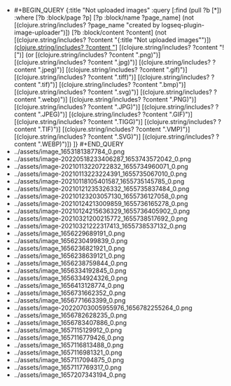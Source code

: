 - #+BEGIN_QUERY
  {:title "Not uploaded images"
    :query [:find (pull ?b [*])
          :where
          [?b :block/page ?p]
          [?p :block/name ?page_name]
          (not [(clojure.string/includes? ?page_name "created by logseq-plugin-image-uploader")])
          [?b :block/content ?content]
          (not [(clojure.string/includes? ?content "{:title \"Not uploaded images\"")])
          [(clojure.string/includes? ?content "](../assets")]
          [(clojure.string/includes? ?content "![")]
          (or [(clojure.string/includes? ?content ".png)")]
              [(clojure.string/includes? ?content ".jpg)")]
              [(clojure.string/includes? ?content ".jpeg)")]
              [(clojure.string/includes? ?content ".gif)")]
              [(clojure.string/includes? ?content ".tiff)")]
              [(clojure.string/includes? ?content ".tif)")]
              [(clojure.string/includes? ?content ".bmp)")]
              [(clojure.string/includes? ?content ".svg)")]
              [(clojure.string/includes? ?content ".webp)")]
              [(clojure.string/includes? ?content ".PNG)")]
              [(clojure.string/includes? ?content ".JPG)")]
              [(clojure.string/includes? ?content ".JPEG)")]
              [(clojure.string/includes? ?content ".GIF)")]
              [(clojure.string/includes? ?content ".TIGG)")]
              [(clojure.string/includes? ?content ".TIF)")]
              [(clojure.string/includes? ?content ".VMP)")]
              [(clojure.string/includes? ?content ".SVG)")]
              [(clojure.string/includes? ?content ".WEBP)")])
        ]}
  #+END_QUERY
- ../assets/image_1653181387784_0.png
- ../assets/image-20220518233406287_1653743572042_0.png
- ../assets/image-20210113220722832_1655734960071_0.png
- ../assets/image-20210113223224391_1655735067010_0.png
- ../assets/image-20210118105401587_1655735145785_0.png
- ../assets/image-20210121235326332_1655735837484_0.png
- ../assets/image-20210123203057130_1655736127058_0.png
- ../assets/image-20210124213009859_1655736165278_0.png
- ../assets/image-20210124215636329_1655736405902_0.png
- ../assets/image-20210321200215772_1655738517692_0.png
- ../assets/image-20210321222317413_1655738537132_0.png
- ../assets/image_1656229689191_0.png
- ../assets/image_1656230499839_0.png
- ../assets/image_1656236821921_0.png
- ../assets/image_1656238639121_0.png
- ../assets/image_1656238759844_0.png
- ../assets/image_1656334192845_0.png
- ../assets/image_1656334924326_0.png
- ../assets/image_1656413128774_0.png
- ../assets/image_1656731662352_0.png
- ../assets/image_1656771663399_0.png
- ../assets/image-20220703005955976_1656782255264_0.png
- ../assets/image_1656782628235_0.png
- ../assets/image_1656783407886_0.png
- ../assets/image_1657115129912_0.png
- ../assets/image_1657116779426_0.png
- ../assets/image_1657116813488_0.png
- ../assets/image_1657116981321_0.png
- ../assets/image_1657117094875_0.png
- ../assets/image_1657117769317_0.png
- ../assets/image_1657207343194_0.png